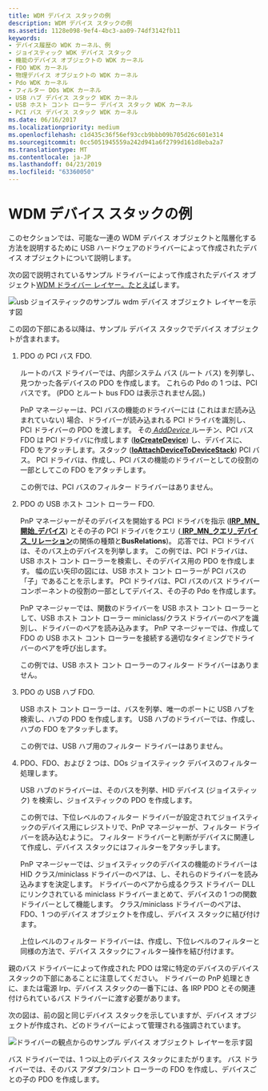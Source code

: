 ```yaml
---
title: WDM デバイス スタックの例
description: WDM デバイス スタックの例
ms.assetid: 1128e098-9ef4-4bc3-aa09-74df3142fb11
keywords:
- デバイス履歴の WDK カーネル、例
- ジョイスティック WDK デバイス スタック
- 機能のデバイス オブジェクトの WDK カーネル
- FDO WDK カーネル
- 物理デバイス オブジェクトの WDK カーネル
- Pdo WDK カーネル
- フィルター DOs WDK カーネル
- USB ハブ デバイス スタック WDK カーネル
- USB ホスト コント ローラー デバイス スタック WDK カーネル
- PCI バス デバイス スタック WDK カーネル
ms.date: 06/16/2017
ms.localizationpriority: medium
ms.openlocfilehash: c1d435c36f56ef93ccb9bbb09b705d26c601e314
ms.sourcegitcommit: 0cc5051945559a242d941a6f2799d161d8eba2a7
ms.translationtype: MT
ms.contentlocale: ja-JP
ms.lasthandoff: 04/23/2019
ms.locfileid: "63360050"
---
```

# <a name="example-wdm-device-stack"></a>WDM デバイス スタックの例





このセクションでは、可能な一連の WDM デバイス オブジェクトと階層化する方法を説明するために USB ハードウェアのドライバーによって作成されたデバイス オブジェクトについて説明します。

次の図で説明されているサンプル ドライバーによって作成されたデバイス オブジェクト[WDM ドライバー レイヤー。たとえば](wdm-driver-layers---an-example.md)します。

![usb ジョイスティックのサンプル wdm デバイス オブジェクト レイヤーを示す図](images/joydobj.png)

この図の下部にある以降は、サンプル デバイス スタックでデバイス オブジェクトが含まれます。

1.  PDO の PCI バス FDO.

    ルートのバス ドライバーでは、内部システム バス (ルート バス) を列挙し、見つかった各デバイスの PDO を作成します。 これらの Pdo の 1 つは、PCI バスです。 (PDO とルート bus FDO は表示されません図。)

    PnP マネージャーは、PCI バスの機能のドライバーには (これはまだ読み込まれていない) 場合、ドライバーが読み込まれる PCI ドライバを識別し、PCI ドライバーの PDO を渡します。 その[ *AddDevice* ](https://msdn.microsoft.com/library/windows/hardware/ff540521)ルーチン、PCI バス FDO は PCI ドライバに作成します ([**IoCreateDevice**](https://msdn.microsoft.com/library/windows/hardware/ff548397)) し、デバイスに、FDO をアタッチします。スタック ([**IoAttachDeviceToDeviceStack**](https://msdn.microsoft.com/library/windows/hardware/ff548300)) PCI バス。 PCI ドライバは、作成し、PCI バスの機能のドライバーとしての役割の一部としてこの FDO をアタッチします。

    この例では、PCI バスのフィルター ドライバーはありません。

2.  PDO の USB ホスト コント ローラー FDO.

    PnP マネージャーがそのデバイスを開始する PCI ドライバを指示 ([**IRP\_MN\_開始\_デバイス**](https://msdn.microsoft.com/library/windows/hardware/ff551749)) とその子の PCI ドライバをクエリ ([ **IRP\_MN\_クエリ\_デバイス\_リレーション**](https://msdn.microsoft.com/library/windows/hardware/ff551670)の関係の種類と**BusRelations**)。 応答では、PCI ドライバは、そのバス上のデバイスを列挙します。 この例では、PCI ドライバは、USB ホスト コント ローラーを検索し、そのデバイス用の PDO を作成します。 幅の広い矢印の図には、USB ホスト コント ローラーが PCI バスの「子」であることを示します。 PCI ドライバは、PCI バスのバス ドライバー コンポーネントの役割の一部としてデバイス、その子の Pdo を作成します。

    PnP マネージャーでは、関数のドライバーを USB ホスト コント ローラーとして、USB ホスト コント ローラー miniclass/クラス ドライバーのペアを識別し、ドライバーのペアを読み込みます。 PnP マネージャーでは、作成して FDO の USB ホスト コント ローラーを接続する適切なタイミングでドライバーのペアを呼び出します。

    この例では、USB ホスト コント ローラーのフィルター ドライバーはありません。

3.  PDO の USB ハブ FDO.

    USB ホスト コント ローラーは、バスを列挙、唯一のポートに USB ハブを検索し、ハブの PDO を作成します。 USB ハブのドライバーでは、作成し、ハブの FDO をアタッチします。

    この例では、USB ハブ用のフィルター ドライバーはありません。

4.  PDO、FDO、および 2 つは、DOs ジョイスティック デバイスのフィルター処理します。

    USB ハブのドライバーは、そのバスを列挙、HID デバイス (ジョイスティック) を検索し、ジョイスティックの PDO を作成します。

    この例では、下位レベルのフィルター ドライバーが設定されてジョイスティックのデバイス用にレジストリで、PnP マネージャーが、フィルター ドライバーを読み込むように。 フィルター ドライバーと判断がデバイスに関連して作成し、デバイス スタックにはフィルターをアタッチします。

    PnP マネージャーでは、ジョイスティックのデバイスの機能のドライバーは HID クラス/miniclass ドライバーのペアは、し、それらのドライバーを読み込みますを決定します。 ドライバーのペアから成るクラス ドライバー DLL にリンクされている miniclass ドライバーまとめて、デバイスの 1 つの関数ドライバーとして機能します。 クラス/miniclass ドライバーのペアは、FDO、1 つのデバイス オブジェクトを作成し、デバイス スタックに結び付けます。

    上位レベルのフィルター ドライバーは、作成し、下位レベルのフィルターと同様の方法で、デバイス スタックにフィルター操作を結び付けます。

親のバス ドライバーによって作成された PDO は常に特定のデバイスのデバイス スタックの下部にあることに注意してください。 ドライバーの PnP 処理ときに、または電源 Irp、デバイス スタックの一番下には、各 IRP PDO とその関連付けられているバス ドライバーに渡す必要があります。

次の図は、前の図と同じデバイス スタックを示していますが、デバイス オブジェクトが作成され、どのドライバーによって管理される強調されています。

![ドライバーの観点からのサンプル デバイス オブジェクト レイヤーを示す図](images/joydobj2.png)

バス ドライバーでは、1 つ以上のデバイス スタックにまたがります。 バス ドライバーでは、そのバス アダプタ/コント ローラーの FDO を作成し、デバイスごとの子の PDO を作成します。

 

 




